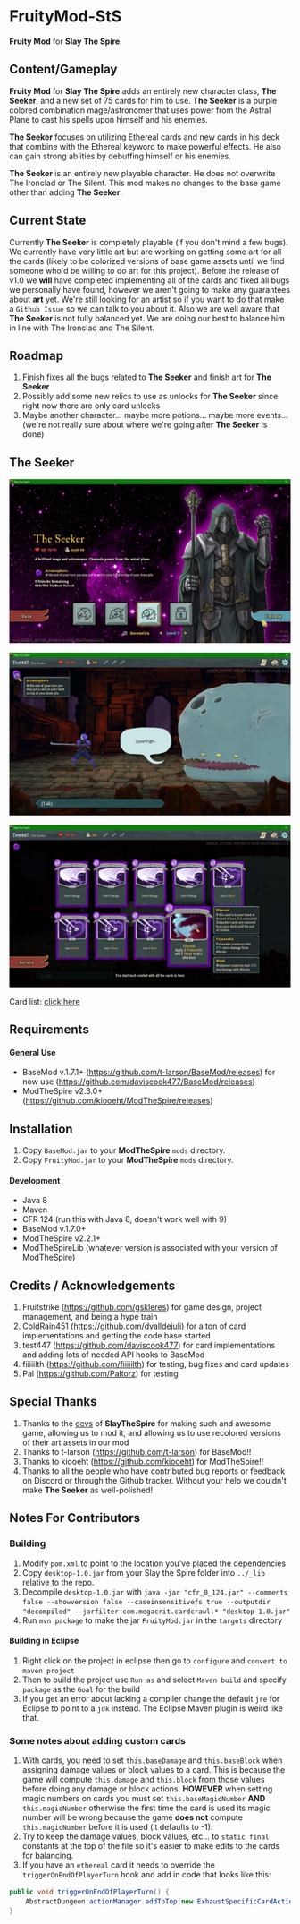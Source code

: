 # FruityMod-StS
**Fruity Mod** for **Slay The Spire**

## Content/Gameplay ##
**Fruity Mod** for **Slay The Spire** adds an entirely new character class, **The Seeker**, and a new set of 75 cards for him to use. **The Seeker** is a purple colored combination mage/astronomer that uses power from the Astral Plane to cast his spells upon himself and his enemies.

**The Seeker** focuses on utilizing Ethereal cards and new cards in his deck that combine with the Ethereal keyword to make powerful effects. He also can gain strong ablities by debuffing himself or his enemies.

**The Seeker** is an entirely new playable character. He does not overwrite The Ironclad or The Silent. This mod makes no changes to the base game other than adding **The Seeker**.

## Current State ##
Currently **The Seeker** is completely playable (if you don't mind a few bugs). We currently have very little art but are working on getting some art for all the cards (likely to be colorized versions of base game assets until we find someone who'd be willing to do art for this project). Before the release of v1.0 we **will** have completed implementing all of the cards and fixed all bugs we personally have found, however we aren't going to make any guarantees about **art** yet. We're still looking for an artist so if you want to do that make a `Github Issue` so we can talk to you about it. Also we are well aware that **The Seeker** is not fully balanced yet. We are doing our best to balance him in line with The Ironclad and The Silent.

## Roadmap ##
1. Finish fixes all the bugs related to **The Seeker** and finish art for **The Seeker**
2. Possibly add some new relics to use as unlocks for **The Seeker** since right now there are only card unlocks
3. Maybe another character... maybe more potions... maybe more events... (we're not really sure about where we're going after **The Seeker** is done)

## The Seeker

![The Seeker Image](github_resources/char_select.png)

![The Seeker Game Begin](github_resources/start_screen.png)

![The Seeker Starting Deck](github_resources/starting_deck.png)

Card list: [click here](https://drive.google.com/file/d/1aojRAKPQCbDW7mSW6Co6XTKwbB8IlexQ/view)

## Requirements ##
#### General Use ####
* BaseMod v.1.7.1+ (https://github.com/t-larson/BaseMod/releases) for now use (https://github.com/daviscook477/BaseMod/releases)
* ModTheSpire v2.3.0+ (https://github.com/kiooeht/ModTheSpire/releases)

## Installation ##
1. Copy `BaseMod.jar` to your **ModTheSpire** `mods` directory.
2. Copy `FruityMod.jar` to your **ModTheSpire** `mods` directory.

#### Development ####
* Java 8
* Maven
* CFR 124 (run this with Java 8, doesn't work well with 9)
* BaseMod v.1.7.0+
* ModTheSpire v2.2.1+
* ModTheSpireLib (whatever version is associated with your version of ModTheSpire)

## Credits / Acknowledgements ##
1. Fruitstrike (https://github.com/gskleres) for game design, project management, and being a hype train
2. ColdRain451 (https://github.com/dvalldejuli) for a ton of card implementations and getting the code base started
3. test447 (https://github.com/daviscook477) for card implementations and adding lots of needed API hooks to BaseMod 
4. fiiiiilth (https://github.com/fiiiiilth) for testing, bug fixes and card updates
5. Pal (https://github.com/Paltorz) for testing

## Special Thanks ##
1. Thanks to the [devs](https://www.megacrit.com/) of **SlayTheSpire** for making such and awesome game, allowing us to mod it, and allowing us to use recolored versions of their art assets in our mod
2. Thanks to t-larson (https://github.com/t-larson) for BaseMod!!
3. Thanks to kiooeht (https://github.com/kiooeht) for ModTheSpire!!
4. Thanks to all the people who have contributed bug reports or feedback on Discord or through the Github tracker. Without your help we couldn't make **The Seeker** as well-polished!

## Notes For Contributors ##

### Building ##
1. Modify `pom.xml` to point to the location you've placed the dependencies
2. Copy `desktop-1.0.jar` from your Slay the Spire folder into `../_lib` relative to the repo.
3. Decompile `desktop-1.0.jar` with `java -jar "cfr_0_124.jar" --comments false --showversion false --caseinsensitivefs true --outputdir "decompiled" --jarfilter com.megacrit.cardcrawl.* "desktop-1.0.jar"`
4. Run `mvn package` to make the jar `FruityMod.jar` in the `targets` directory

#### Building in Eclipse ###
1. Right click on the project in eclipse then go to `configure` and `convert to maven project`
2. Then to build the project use `Run as` and select `Maven build` and specify `package` as the `Goal` for the build
3. If you get an error about lacking a compiler change the default `jre` for Eclipse to point to a `jdk` instead. The Eclipse Maven plugin is weird like that.

### Some notes about adding custom cards ##
1. With cards, you need to set `this.baseDamage` and `this.baseBlock` when assigning damage values or block values to a card. This is because the game will compute `this.damage` and `this.block` from those values before doing any damage or block actions. **HOWEVER** when setting magic numbers on cards you must set `this.baseMagicNumber` **AND** `this.magicNumber` otherwise the first time the card is used its magic number will be wrong because the game **does not** compute `this.magicNumber` before it is used (it defaults to -1).
2. Try to keep the damage values, block values, etc... to `static final` constants at the top of the file so it's easier to make edits to the cards for balancing.
3. If you have an `ethereal` card it needs to override the `triggerOnEndOfPlayerTurn` hook and add in code that looks like this:
```java
public void triggerOnEndOfPlayerTurn() {
	AbstractDungeon.actionManager.addToTop(new ExhaustSpecificCardAction(this, AbstractDungeon.player.hand));
}
```
